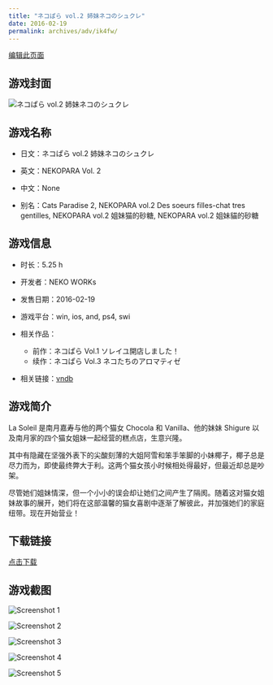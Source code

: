 ```yaml
---
title: "ネコぱら vol.2 姉妹ネコのシュクレ"
date: 2016-02-19
permalink: archives/adv/ik4fw/
---
```

[编辑此页面](https://github.com/ACG-3/ADV3-source/blob/main/source/_posts/%E3%83%8D%E3%82%B3%E3%81%B1%E3%82%89%20vol.2%20%E5%A7%89%E5%A6%B9%E3%83%8D%E3%82%B3%E3%81%AE%E3%82%B7%E3%83%A5%E3%82%AF%E3%83%AC.md)

## 游戏封面

![ネコぱら vol.2 姉妹ネコのシュクレ](https://pan.timero.xyz/d/onedrive/img_lib_001/%E3%83%8D%E3%82%B3%E3%81%B1%E3%82%89%20vol.2%20%E5%A7%89%E5%A6%B9%E3%83%8D%E3%82%B3%E3%81%AE%E3%82%B7%E3%83%A5%E3%82%AF%E3%83%AC_cover.avif)


## 游戏名称

- 日文：ネコぱら vol.2 姉妹ネコのシュクレ
- 英文：NEKOPARA Vol. 2
- 中文：None

- 别名：Cats Paradise 2, NEKOPARA vol.2 Des soeurs filles-chat tres gentilles, NEKOPARA vol.2 姐妹猫的砂糖, NEKOPARA vol.2 姐妹貓的砂糖


## 游戏信息

- 时长：5.25 h
- 开发者：NEKO WORKs
- 发售日期：2016-02-19
- 游戏平台：win, ios, and, ps4, swi
- 相关作品：
   - 前作：ネコぱら Vol.1 ソレイユ開店しました！
   - 续作：ネコぱら Vol.3 ネコたちのアロマティゼ

- 相关链接：[vndb](https://vndb.org/v18713)


## 游戏简介

La Soleil 是南月嘉寿与他的两个猫女 Chocola 和 Vanilla、他的妹妹 Shigure 以及南月家的四个猫女姐妹一起经营的糕点店，生意兴隆。

其中有隐藏在坚强外表下的尖酸刻薄的大姐阿雪和笨手笨脚的小妹椰子，椰子总是尽力而为，即使最终弊大于利。这两个猫女孩小时候相处得最好，但最近却总是吵架。

尽管她们姐妹情深，但一个小小的误会却让她们之间产生了隔阂。随着这对猫女姐妹故事的展开，她们将在这部温馨的猫女喜剧中逐渐了解彼此，并加强她们的家庭纽带。现在开始营业！




## 下载链接

[点击下载](https://pan.timero.xyz/onedrive/adv_lib_001/%E3%83%8D%E3%82%B3%E3%81%B1%E3%82%89%20vol.2%20%E5%A7%89%E5%A6%B9%E3%83%8D%E3%82%B3%E3%81%AE%E3%82%B7%E3%83%A5%E3%82%AF%E3%83%AC)


## 游戏截图


![Screenshot 1](https://pan.timero.xyz/d/onedrive/img_lib_001/%E3%83%8D%E3%82%B3%E3%81%B1%E3%82%89%20vol.2%20%E5%A7%89%E5%A6%B9%E3%83%8D%E3%82%B3%E3%81%AE%E3%82%B7%E3%83%A5%E3%82%AF%E3%83%AC_Screenshot_1.avif)

![Screenshot 2](https://pan.timero.xyz/d/onedrive/img_lib_001/%E3%83%8D%E3%82%B3%E3%81%B1%E3%82%89%20vol.2%20%E5%A7%89%E5%A6%B9%E3%83%8D%E3%82%B3%E3%81%AE%E3%82%B7%E3%83%A5%E3%82%AF%E3%83%AC_Screenshot_2.avif)

![Screenshot 3](https://pan.timero.xyz/d/onedrive/img_lib_001/%E3%83%8D%E3%82%B3%E3%81%B1%E3%82%89%20vol.2%20%E5%A7%89%E5%A6%B9%E3%83%8D%E3%82%B3%E3%81%AE%E3%82%B7%E3%83%A5%E3%82%AF%E3%83%AC_Screenshot_3.avif)

![Screenshot 4](https://pan.timero.xyz/d/onedrive/img_lib_001/%E3%83%8D%E3%82%B3%E3%81%B1%E3%82%89%20vol.2%20%E5%A7%89%E5%A6%B9%E3%83%8D%E3%82%B3%E3%81%AE%E3%82%B7%E3%83%A5%E3%82%AF%E3%83%AC_Screenshot_4.avif)

![Screenshot 5](https://pan.timero.xyz/d/onedrive/img_lib_001/%E3%83%8D%E3%82%B3%E3%81%B1%E3%82%89%20vol.2%20%E5%A7%89%E5%A6%B9%E3%83%8D%E3%82%B3%E3%81%AE%E3%82%B7%E3%83%A5%E3%82%AF%E3%83%AC_Screenshot_5.avif)

